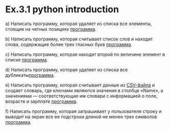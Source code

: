 # Ex.3.1 python introduction

а) Написать программу, которая удаляет из списка все элементы, стоящие на четных позициях [программа](https://github.com/PolarJaba/3-1_python/blob/main/a.py).

b) Написать программу, которая считывает список слов и находит слова, содержащие более трех гласных букв [программа](https://github.com/PolarJaba/3-1_python/blob/main/b.py).

c) Написать программу, которая находит второй по величине элемент в списке [программа](https://github.com/PolarJaba/3-1_python/blob/main/c.py).

d) Написать программу, которая удаляет из списка все дубликаты[программа](https://github.com/PolarJaba/3-1_python/blob/main/d.py).

e) Написать программу, которая считывает данные из [CSV-файла](https://github.com/PolarJaba/3-1_python/blob/main/to_dict.csv) и создает словарь, где ключами являются значения в столбце «Name», а значениями — соответствующие им словари с информацией о поле, возрасте и зарплате [программа](https://github.com/PolarJaba/3-1_python/blob/main/e.py). 

f) Написать программу, которая запрашивает у пользователя строку и выводит на экран все ее подстроки длиной не менее трех символов [программа](https://github.com/PolarJaba/3-1_python/blob/main/f.py).
